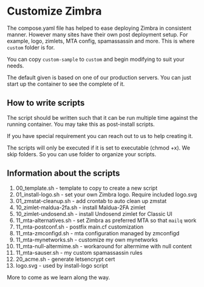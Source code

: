 # Customize Zimbra

The compose.yaml file has helped to ease deploying Zimbra in consistent manner. However many sites have their own post deployment setup. For example, logo, zimlets, MTA config, spamassassin and more. This is where `custom` folder is for.

You can copy `custom-sample` to `custom` and begin modifying to suit your needs.

The default given is based on one of our production servers. You can just start up the container to see the complete of it.

## How to write scripts

The script should be written such that it can be run multiple time against the running container. You may take this as post-install scripts.

If you have special requirement you can reach out to us to help creating it.

The scripts will only be executed if it is set to executable (chmod +x). We skip folders. So you can use folder to organize your scripts.

## Information about the scripts

1. 00_template.sh - template to copy to create a new script
1. 01_install-logo.sh - set your own Zimbra logo. Require included logo.svg
1. 01_zmstat-cleanup.sh - add crontab to auto clean up zmstat
1. 10_zimlet-maldua-2fa.sh - install Maldua-2FA zimlet
1. 10_zimlet-undosend.sh - install Undosend zimlet for Classic UI
1. 11_mta-alternatives.sh - set Zimbra as preferred MTA so that `mailq` work
1. 11_mta-postconf.sh - postfix main.cf customization
1. 11_mta-zmconfigd.sh - mta configuration managed by zmconfigd
1. 11_mta-mynetworks.sh - customize my own mynetworks
1. 11_mta-null-altermime.sh - workaround for altermime with null content
1. 11_mta-sauser.sh - my custom spamassassin rules
1. 20_acme.sh - generate letsencrypt cert
1. logo.svg - used by install-logo script

More to come as we learn along the way.

